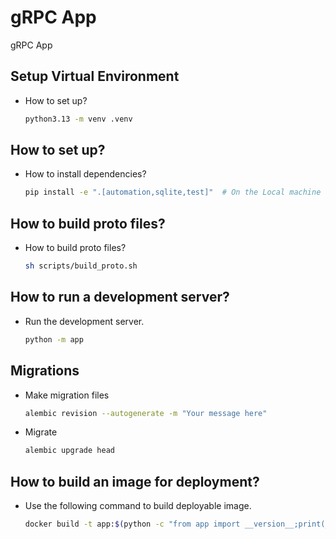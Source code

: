 # gRPC App

gRPC App

## Setup Virtual Environment

- How to set up?
  ```bash
  python3.13 -m venv .venv
  ```

## How to set up?

- How to install dependencies?
  ```bash
  pip install -e ".[automation,sqlite,test]"  # On the Local machine
  ```

## How to build proto files?

- How to build proto files?
  ```bash
  sh scripts/build_proto.sh
  ```

## How to run a development server?

- Run the development server.
  ```bash
  python -m app
  ```

## Migrations

- Make migration files
  ```bash
  alembic revision --autogenerate -m "Your message here"
  ```
- Migrate
  ```bash
  alembic upgrade head
  ```

## How to build an image for deployment?

- Use the following command to build deployable image.
  ```bash
  docker build -t app:$(python -c "from app import __version__;print(__version__)") .
  ```
